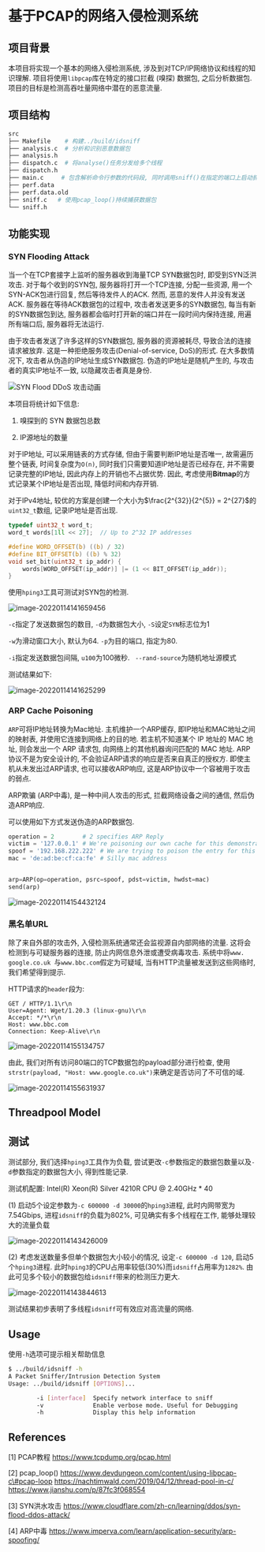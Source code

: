 # **基于PCAP的网络入侵检测系统**

## 项目背景

本项目将实现一个基本的网络入侵检测系统, 涉及到对TCP/IP网络协议和线程的知识理解. 项目将使用`libpcap`库在特定的接口拦截 (嗅探) 数据包, 之后分析数据包. 项目的目标是检测高吞吐量网络中潜在的恶意流量. 

## 项目结构

```bash
src
├── Makefile    # 构建../build/idsniff
├── analysis.c  # 分析和识别恶意数据包
├── analysis.h
├── dispatch.c  # 将analyse()任务分发给多个线程
├── dispatch.h
├── main.c     # 包含解析命令行参数的代码段, 同时调用sniff()在指定的端口上启动抓包
├── perf.data
├── perf.data.old
├── sniff.c   # 使用pcap_loop()持续捕获数据包
└── sniff.h
```

## 功能实现

### SYN Flooding Attack

当一个在TCP套接字上监听的服务器收到海量TCP SYN数据包时, 即受到SYN泛洪攻击. 对于每个收到的SYN包, 服务器将打开一个TCP连接, 分配一些资源, 用一个SYN-ACK包进行回复, 然后等待发件人的ACK. 然而, 恶意的发件人并没有发送ACK. 服务器在等待ACK数据包的过程中, 攻击者发送更多的SYN数据包, 每当有新的SYN数据包到达, 服务器都会临时打开新的端口并在一段时间内保持连接, 用遍所有端口后, 服务器将无法运行. 

由于攻击者发送了许多这样的SYN数据包, 服务器的资源被耗尽, 导致合法的连接请求被放弃. 这是一种拒绝服务攻击(Denial-of-service, DoS)的形式. 在大多数情况下, 攻击者从伪造的IP地址生成SYN数据包. 伪造的IP地址是随机产生的, 与攻击者的真实IP地址不一致, 以隐藏攻击者真是身份. 

![SYN Flood DDoS 攻击动画](https://www.cloudflare.com/img/learning/ddos/syn-flood-ddos-attack/syn-flood-attack-ddos-attack-diagram-2.png)

本项目将统计如下信息: 

1. 嗅探到的 SYN 数据包总数

2. IP源地址的数量

对于IP地址, 可以采用链表的方式存储, 但由于需要判断IP地址是否唯一, 故需遍历整个链表, 时间复杂度为`O(n)`, 同时我们只需要知道IP地址是否已经存在, 并不需要记录完整的IP地址, 因此内存上的开销也不占据优势. 因此, 考虑使用**Bitmap**的方式记录某个IP地址是否出现, 降低时间和内存开销. 

对于IPv4地址, 较优的方案是创建一个大小为$\frac{2^{32}}{2^{5}} = 2^{27}$的`uint32_t`数组, 记录IP地址是否出现. 

```C
typedef uint32_t word_t;
word_t words[1ll << 27];  // Up to 2^32 IP addresses

#define WORD_OFFSET(b) ((b) / 32)
#define BIT_OFFSET(b) ((b) % 32)
void set_bit(uint32_t ip_addr) {
    words[WORD_OFFSET(ip_addr)] |= (1 << BIT_OFFSET(ip_addr));
}
```

使用`hping3`工具可测试对SYN包的检测. 

![image-20220114141659456](https://raw.githubusercontent.com/lyhellcat/Pic/master/img/image-20220114141659456.png)

`-c`指定了发送数据包的数目, `-d`为数据包大小, `-S`设定`SYN`标志位为1

`-w`为滑动窗口大小, 默认为64. `-p`为目的端口, 指定为80.

`-i`指定发送数据包间隔, `u100`为100微秒. ` --rand-source`为随机地址源模式

测试结果如下: 

![image-20220114141625299](https://raw.githubusercontent.com/lyhellcat/Pic/master/img/image-20220114141625299.png)

### ARP Cache Poisoning

`ARP`可将IP地址转换为Mac地址. 主机维护一个ARP缓存, 即IP地址和MAC地址之间的映射表, 并使用它连接到网络上的目的地. 若主机不知道某个 IP 地址的 MAC 地址, 则会发出一个 ARP 请求包, 向网络上的其他机器询问匹配的 MAC 地址. ARP协议不是为安全设计的, 不会验证ARP请求的响应是否来自真正的授权方. 即使主机从未发出过ARP请求, 也可以接收ARP响应, 这是ARP协议中一个容被用于攻击的弱点. 

ARP欺骗 (ARP中毒), 是一种中间人攻击的形式, 拦截网络设备之间的通信, 然后伪造ARP响应. 

可以使用如下方式发送伪造的ARP数据包. 

```python
operation = 2        # 2 specifies ARP Reply
victim = '127.0.0.1' # We're poisoning our own cache for this demonstration
spoof = '192.168.222.222' # We are trying to poison the entry for this IP
mac = 'de:ad:be:cf:ca:fe' # Silly mac address


arp=ARP(op=operation, psrc=spoof, pdst=victim, hwdst=mac)
send(arp)
```



![image-20220114154432124](https://raw.githubusercontent.com/lyhellcat/Pic/master/img/image-20220114154432124.png)

### 黑名单URL

除了来自外部的攻击外, 入侵检测系统通常还会监视源自内部网络的流量. 这将会检测到与可疑服务器的连接, 防止内网信息外泄或遭受病毒攻击. 系统中将`www. google.co.uk `与`www.bbc.com`假定为可疑域, 当有HTTP流量被发送到这些网络时, 我们希望得到提示. 

HTTP请求的`header`段为: 

```http
GET / HTTP/1.1\r\n
User=Agent: Wget/1.20.3 (linux-gnu)\r\n
Accept: */*\r\n
Host: www.bbc.com
Connection: Keep-Alive\r\n
```

![image-20220114155134757](https://raw.githubusercontent.com/lyhellcat/Pic/master/img/image-20220114155134757.png)

由此,  我们对所有访问80端口的TCP数据包的payload部分进行检查, 使用`strstr(payload, "Host: www.google.co.uk")`来确定是否访问了不可信的域.

![image-20220114155631937](https://raw.githubusercontent.com/lyhellcat/Pic/master/img/image-20220114155631937.png)

## Threadpool Model



## 测试

测试部分, 我们选择`hping3`工具作为负载, 尝试更改`-c`参数指定的数据包数量以及`-d`参数指定的数据包大小, 得到性能记录. 

测试机配置: Intel(R) Xeon(R) Silver 4210R CPU @ 2.40GHz * 40

(1) 启动5个设定参数为`-c 600000 -d 30000`的`hping3`进程, 此时内网带宽为7.54Gbips, 进程`idsniff`的负载为802%, 可见确实有多个线程在工作, 能够处理较大的流量负载

![image-20220114143426009](https://raw.githubusercontent.com/lyhellcat/Pic/master/img/image-20220114143426009.png)

(2) 考虑发送数量多但单个数据包大小较小的情况, 设定`-c 600000 -d 120`, 启动5个`hping3`进程. 此时`hping3`的CPU占用率较低(30%)而`idsniff`占用率为`1282%`. 由此可见多个较小的数据包给`idsniff`带来的检测压力更大. 

![image-20220114143844613](https://raw.githubusercontent.com/lyhellcat/Pic/master/img/image-20220114143844613.png)

测试结果初步表明了多线程`idsniff`可有效应对高流量的网络. 

## Usage

使用`-h`选项可提示相关帮助信息

```bash
$ ../build/idsniff -h
A Packet Sniffer/Intrusion Detection System
Usage: ../build/idsniff [OPTIONS]...

        -i [interface]  Specify network interface to sniff
        -v              Enable verbose mode. Useful for Debugging
        -h              Display this help information
```

## References

[1] PCAP教程 https://www.tcpdump.org/pcap.html

[2] pcap_loop() https://www.devdungeon.com/content/using-libpcap-c\#pcap-loop
https://nachtimwald.com/2019/04/12/thread-pool-in-c/
https://www.jianshu.com/p/87fc3f068554

[3] SYN洪水攻击 https://www.cloudflare.com/zh-cn/learning/ddos/syn-flood-ddos-attack/

[4] ARP中毒 https://www.imperva.com/learn/application-security/arp-spoofing/



